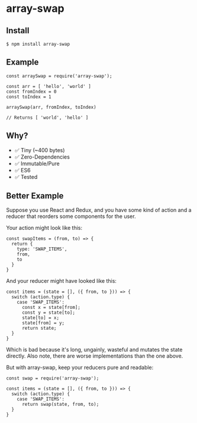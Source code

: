 # array-swap

## Install

    $ npm install array-swap

## Example

    const arraySwap = require('array-swap');

    const arr = [ 'hello', 'world' ]
    const fromIndex = 0
    const toIndex = 1

    arraySwap(arr, fromIndex, toIndex)

    // Returns [ 'world', 'hello' ]


## Why?

 - ✅ Tiny (~400 bytes)
 - ✅ Zero-Dependencies
 - ✅ Immutable/Pure
 - ✅ ES6
 - ✅ Tested

## Better Example

Suppose you use React and Redux, and you have
some kind of action and a reducer that reorders
some components for the user.

Your action might look like this:

    const swapItems = (from, to) => {
      return {
        type: 'SWAP_ITEMS',
        from,
        to
      }
    }

And your reducer might have looked like this:

    const items = (state = [], ({ from, to })) => {
      switch (action.type) {
        case 'SWAP_ITEMS':
          const x = state[from];
          const y = state[to];
          state[to] = x;
          state[from] = y;
          return state;
      }
    }

Which is bad because it's long, ungainly, wasteful
and mutates the state directly. Also note, there are worse implementations than the one above.

But with array-swap, keep your reducers pure and
readable:

    const swap = require('array-swap');

    const items = (state = [], ({ from, to })) => {
      switch (action.type) {
        case 'SWAP_ITEMS':
          return swap(state, from, to);
      }
    }
